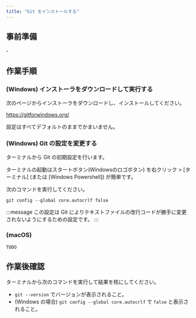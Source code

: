 ```yaml
---
title: "Git をインストールする"
---
```


## 事前準備

\-

## 作業手順

### (Windows) インストーラをダウンロードして実行する

次のページからインストーラをダウンロードし、インストールしてください。

https://gitforwindows.org/

設定はすべてデフォルトのままでかまいません。

### (Windows) Git の設定を変更する

ターミナルから Git の初期設定を行います。

ターミナルの起動はスタートボタン(Windowsのロゴボタン) を右クリック > [ターミナル] (または [Windows Powershell]) が簡単です。

次のコマンドを実行してください。

```
git config --global core.autocrlf false
```

:::message
この設定は Git によりテキストファイルの改行コードが勝手に変更されないようにするための設定です。
:::

### (macOS) 

`TODO`

## 作業後確認

ターミナルから次のコマンドを実行して結果を核にしてください。

- `git --version` でバージョンが表示されること。
- (Windows の場合) `git config --global core.autocrlf` で `false` と表示されること。

